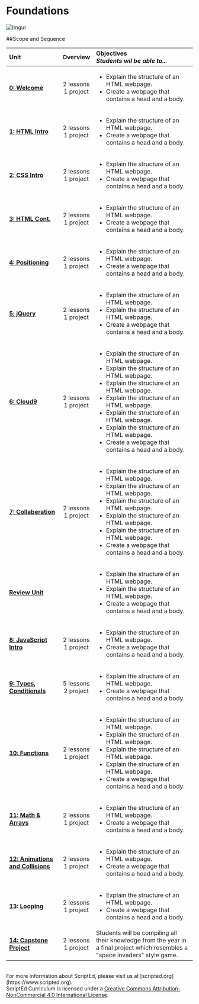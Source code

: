 Foundations
===================
<!--![Imgur](http://i.imgur.com/P6Mdcqe.png)-->

![Imgur](http://i.imgur.com/tYj6Ua0.png)


<!--
Pacing Calendar (Year 1)
===================
|  Sept | Oct | Nov | Dec | Jan | Feb | March | April | May |
|:--------|:---|:---|:---|:---|:---|:---|:---|:---|:---|
| <sub> [**0:Welcome**](units/unit0) <br> 1: HTML <br> **Survey**</sub>| <sub> 2:CSS  <br>3:HTML  <br> 4:Positioning </sub> |<sub> 5:jQuery <br>6:Cloud9 <br>7:Github </sub>| <sub>6:Cloud9  <br>7:Github </sub> |<sub> 8:JavaScript  <br>9:Types, Conditionals </sub>| <sub> 9: Types, Conditionals <br>10:Functions </sub> | <sub>11:Arrays <br>12:Animations </sub>| <sub>12:Animations <br>13:Looping</sub>|<sub> 14:Capstone <br> Survey </sub>|
-->


##Scope and Sequence 

| Unit | Overview | Objectives <br> *Students wil be able to...*| 
|:--------|:---:|:---------|
| [**0: Welcome**](units/unit0) | 2 lessons <br> 1 project | <ul> <li> Explain the structure of an HTML webpage.</li> <li> Create a webpage that contains a head and a body. </li> </ul>|
| [**1:  HTML Intro**](units/unit1) | 2 lessons <br> 1 project  |<ul> <li> Explain the structure of an HTML webpage.</li> <li> Create a webpage that contains a head and a body. </li> </ul>|
| [**2: CSS Intro**](units/unit2) | 2 lessons <br> 1 project  |<ul> <li> Explain the structure of an HTML webpage.</li> <li> Create a webpage that contains a head and a body. </li> </ul>|
| [**3: HTML Cont.**](units/unit3) | 2 lessons <br> 1 project  |<ul> <li> Explain the structure of an HTML webpage.</li> <li> Create a webpage that contains a head and a body. </li> </ul> |
| [**4: Positioning**](units/unit4) | 2 lessons <br> 1 project |<ul> <li> Explain the structure of an HTML webpage.</li> <li> Create a webpage that contains a head and a body. </li> </ul>|
| [**5: jQuery**](units/unit5) | 2 lessons <br> 1 project  |<ul> <li> Explain the structure of an HTML webpage.</li><li> Explain the structure of an HTML webpage.</li> <li> Create a webpage that contains a head and a body. </li> </ul>|
| [**6: Cloud9**](units/unit6) | 2 lessons <br> 1 project  |<ul> <li> Explain the structure of an HTML webpage.</li><li> Explain the structure of an HTML webpage.</li><li> Explain the structure of an HTML webpage.</li> <li> Explain the structure of an HTML webpage.</li><li> Explain the structure of an HTML webpage.</li><li> Explain the structure of an HTML webpage.</li><li> Create a webpage that contains a head and a body. </li> </ul>|
| [**7: Collaberation**](units/unit7) | 2 lessons <br> 1 project  |<ul><li> Explain the structure of an HTML webpage.</li><li> Explain the structure of an HTML webpage.</li><li> Explain the structure of an HTML webpage.</li><li> Explain the structure of an HTML webpage.</li> <li> Explain the structure of an HTML webpage.</li> <li> Create a webpage that contains a head and a body. </li> </ul>|
| [**Review Unit**](units/unitReview) |   |<ul> <li> Explain the structure of an HTML webpage.</li><li> Explain the structure of an HTML webpage.</li> <li> Create a webpage that contains a head and a body. </li> </ul> |
| [**8: JavaScript Intro**](units/unit8) | 2 lessons <br> 1 project |<ul> <li> Explain the structure of an HTML webpage.</li> <li> Create a webpage that contains a head and a body. </li> </ul>|
| [**9: Types, Conditionals**](units/unit9) | 5 lessons <br> 2 project  | <ul> <li> Explain the structure of an HTML webpage.</li> <li> Create a webpage that contains a head and a body. </li> </ul>|
| [**10: Functions**](units/unit10) | 2 lessons <br> 1 project  |<ul><li> Explain the structure of an HTML webpage.</li><li> Explain the structure of an HTML webpage.</li><li> Explain the structure of an HTML webpage.</li> <li> Explain the structure of an HTML webpage.</li> <li> Create a webpage that contains a head and a body. </li> </ul>|
| [**11: Math & Arrays**](units/unit11) | 2 lessons <br> 1 project  |<ul> <li> Explain the structure of an HTML webpage.</li> <li> Create a webpage that contains a head and a body. </li> </ul>|
| [**12: Animations and Collisions**](units/unit12) | 2 lessons <br> 1 project  |<ul> <li> Explain the structure of an HTML webpage.</li> <li> Create a webpage that contains a head and a body. </li> </ul>|
| [**13: Looping**](units/unit13) | 2 lessons <br> 1 project  |<ul> <li> Explain the structure of an HTML webpage.</li> <li> Create a webpage that contains a head and a body. </li> </ul>|
| [**14: Capstone Project**](units/unit14) | 2 lessons <br> 1 project  |Students will be compiling all their knowledge from the year in a final project which resembles a "space invaders" style game.|




<br>
For more information about ScriptEd, please visit us at [scripted.org](https://www.scripted.org). 
<br>
ScriptEd Curriculum is licensed under a <a rel="license" href="http://creativecommons.org/licenses/by-nc/4.0/">Creative Commons Attribution-NonCommercial 4.0 International License</a>. 
